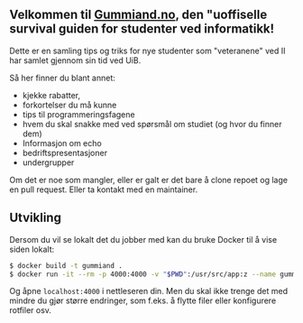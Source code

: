 ## Velkommen til **[Gummiand.no](http://gummiand.no)**, den "uoffiselle survival guiden for studenter ved informatikk!

Dette er en samling tips og triks for nye studenter som "veteranene" ved II har samlet gjennom sin tid ved UiB.

Så her finner du blant annet:

- kjekke rabatter,
- forkortelser du må kunne
- tips til programmeringsfagene
- hvem du skal snakke med ved spørsmål om studiet (og hvor du finner dem)
- Informasjon om echo
- bedriftspresentasjoner
- undergrupper

Om det er noe som mangler, eller er galt er det bare å clone repoet og lage en pull request. Eller ta kontakt med en maintainer.

## Utvikling

Dersom du vil se lokalt det du jobber med kan du bruke Docker til å vise siden lokalt:

```sh
$ docker build -t gummiand .
$ docker run -it --rm -p 4000:4000 -v "$PWD":/usr/src/app:z --name gummiand gummiand
```

Og åpne `localhost:4000` i nettleseren din. Men du skal ikke trenge det med mindre du gjør større endringer, som f.eks. å flytte filer eller konfigurere rotfiler osv.
